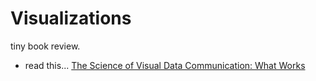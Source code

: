 # Visualizations

tiny book review.

* read this... [The Science of Visual Data Communication: What Works](https://journals.sagepub.com/stoken/default+domain/10.1177%2F15291006211051956-FREE/full)